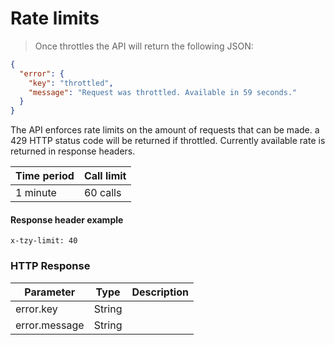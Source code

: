 # Rate limits

> Once throttles the API will return the following JSON:

```json
{
  "error": {
    "key": "throttled",
    "message": "Request was throttled. Available in 59 seconds."
  }
}
```

The API enforces rate limits on the amount of requests that can be made. a 429 HTTP status code will be returned if throttled. Currently available rate is returned in response headers.

Time period | Call limit |
----------- | ---------- |
1 minute | 60 calls

#### Response header example

`x-tzy-limit: 40`

<!--
  ### HTTP Response
  Slate JS Scroller issue as we miss an H2 (##), we hardcode it in HTML
-->
<h3 id="rate-limits-http-response">HTTP Response</h3>


Parameter | Type | Description |
--------- | ---- | ----------- |
error.key | String |
error.message | String |
